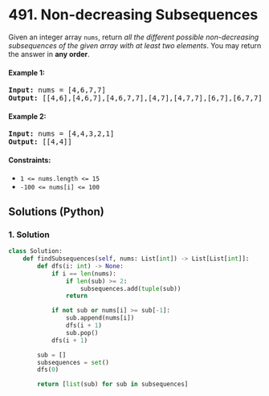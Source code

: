 # 491. Non-decreasing Subsequences
Given an integer array `nums`, return *all the different possible non-decreasing subsequences of the given array with at least two elements*. You may return the answer in **any order**.

#### Example 1:
<pre>
<strong>Input:</strong> nums = [4,6,7,7]
<strong>Output:</strong> [[4,6],[4,6,7],[4,6,7,7],[4,7],[4,7,7],[6,7],[6,7,7],[7,7]]
</pre>

#### Example 2:
<pre>
<strong>Input:</strong> nums = [4,4,3,2,1]
<strong>Output:</strong> [[4,4]]
</pre>

#### Constraints:
* `1 <= nums.length <= 15`
* `-100 <= nums[i] <= 100`

## Solutions (Python)

### 1. Solution
```Python
class Solution:
    def findSubsequences(self, nums: List[int]) -> List[List[int]]:
        def dfs(i: int) -> None:
            if i == len(nums):
                if len(sub) >= 2:
                    subsequences.add(tuple(sub))
                return

            if not sub or nums[i] >= sub[-1]:
                sub.append(nums[i])
                dfs(i + 1)
                sub.pop()
            dfs(i + 1)

        sub = []
        subsequences = set()
        dfs(0)

        return [list(sub) for sub in subsequences]
```
